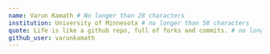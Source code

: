 ```yaml
---
name: Varun Kamath # No longer than 28 characters
institution: University of Minnesota # no longer than 58 characters
quote: Life is like a github repo, full of forks and commits. # no longer than 100 characters, avoid using quotes(") to guarantee the format remains the same.
github_user: varunkamath
---
```

